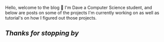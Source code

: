 Hello, welcome to the blog :wave: I'm Dave a Computer Science student, and below are posts on some of the projects I'm currently working on as well as tutorial's on how I figured out those projects. 

## *Thanks for stopping by*


